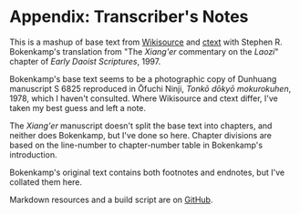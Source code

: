 # Appendix: Transcriber's Notes

This is a mashup of
base text from
[Wikisource](https://zh.wikisource.org/wiki/老子想爾注)
and [ctext](https://ctext.org/wiki.pl?if=en&chapter=902619)
with Stephen R. Bokenkamp's translation
from "The _Xiang'er_ commentary on the _Laozi_" chapter
of _Early Daoist Scriptures_, 1997.

Bokenkamp's base text seems to be
a photographic copy of Dunhuang manuscript S 6825
reproduced in Ōfuchi Ninji, _Tonkō dōkyō mokurokuhen_, 1978,
which I haven't consulted.
Where Wikisource and ctext differ,
I've taken my best guess
and left a note.

The _Xiang'er_ manuscript
doesn't split the base text into chapters,
and neither does Bokenkamp,
but I've done so here.
Chapter divisions are based on
the line-number to chapter-number table
in Bokenkamp's introduction.

Bokenkamp's original text
contains both footnotes and endnotes,
but I've collated them here.

Markdown resources and a build script are on
[GitHub](https://github.com/riverside-elvis/xianger).
